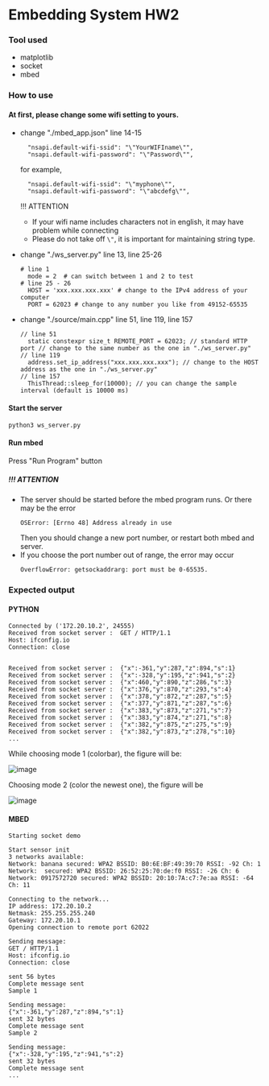 # Embedding System HW2

### Tool used
* matplotlib
* socket
* mbed

### How to use

#### At first, please change some wifi setting to yours.   
  * change "./mbed_app.json"  line 14-15
    ```
      "nsapi.default-wifi-ssid": "\"YourWIFIname\"",
      "nsapi.default-wifi-password": "\"Password\"",
    ```
    for example,
    ```
      "nsapi.default-wifi-ssid": "\"myphone\"",
      "nsapi.default-wifi-password": "\"abcdefg\"",
    ```
    
    !!! ATTENTION
    * If your wifi name includes characters not in english, it may have problem while connecting
    * Please do not take off   ```\"```, it is important for maintaining string type.
 
  * change "./ws_server.py" line 13, line 25-26
    ```
    # line 1
      mode = 2  # can switch between 1 and 2 to test
    # line 25 - 26
      HOST = 'xxx.xxx.xxx.xxx' # change to the IPv4 address of your computer
      PORT = 62023 # change to any number you like from 49152-65535
    ```
    
  * change "./source/main.cpp" line 51, line 119, line 157
    ```
    // line 51
      static constexpr size_t REMOTE_PORT = 62023; // standard HTTP port // change to the same number as the one in "./ws_server.py"
    // line 119
      address.set_ip_address("xxx.xxx.xxx.xxx"); // change to the HOST address as the one in "./ws_server.py"
    // line 157
      ThisThread::sleep_for(10000); // you can change the sample interval (default is 10000 ms)
    ```
    
#### Start the server
  ```
  python3 ws_server.py
  ```
  
#### Run mbed
Press "Run Program" button
  
 
##### !!! ATTENTION
* The server should be started before the mbed program runs. Or there may be the error
  ```
  OSError: [Errno 48] Address already in use
  ```
  Then you should change a new port number, or restart both mbed and server.
* If you choose the port number out of range, the error may occur
  ```
  OverflowError: getsockaddrarg: port must be 0-65535.
  ```

### Expected output

#### PYTHON

```
Connected by ('172.20.10.2', 24555)
Received from socket server :  GET / HTTP/1.1
Host: ifconfig.io
Connection: close


Received from socket server :  {"x":-361,"y":287,"z":894,"s":1}
Received from socket server :  {"x":-328,"y":195,"z":941,"s":2}
Received from socket server :  {"x":460,"y":890,"z":286,"s":3}
Received from socket server :  {"x":376,"y":870,"z":293,"s":4}
Received from socket server :  {"x":378,"y":872,"z":287,"s":5}
Received from socket server :  {"x":377,"y":871,"z":287,"s":6}
Received from socket server :  {"x":383,"y":873,"z":271,"s":7}
Received from socket server :  {"x":383,"y":874,"z":271,"s":8}
Received from socket server :  {"x":382,"y":875,"z":275,"s":9}
Received from socket server :  {"x":382,"y":873,"z":278,"s":10}
...
```

While choosing mode 1 (colorbar), the figure will be:

![image](https://user-images.githubusercontent.com/71332212/138418071-4266115c-b80e-4557-8025-47fa059e658c.png)


Choosing mode 2 (color the newest one), the figure will be

![image](https://user-images.githubusercontent.com/71332212/138418201-97a42481-3935-426b-8f47-22e6c1876935.png)



#### MBED
```
Starting socket demo

Start sensor init
3 networks available:
Network: banana secured: WPA2 BSSID: B0:6E:BF:49:39:70 RSSI: -92 Ch: 1
Network:  secured: WPA2 BSSID: 26:52:25:70:de:f0 RSSI: -26 Ch: 6
Network: 0917572720 secured: WPA2 BSSID: 20:10:7A:c7:7e:aa RSSI: -64 Ch: 11

Connecting to the network...
IP address: 172.20.10.2
Netmask: 255.255.255.240
Gateway: 172.20.10.1
Opening connection to remote port 62022

Sending message: 
GET / HTTP/1.1
Host: ifconfig.io
Connection: close

sent 56 bytes
Complete message sent
Sample 1

Sending message: 
{"x":-361,"y":287,"z":894,"s":1}
sent 32 bytes
Complete message sent
Sample 2

Sending message: 
{"x":-328,"y":195,"z":941,"s":2}
sent 32 bytes
Complete message sent
...

```
